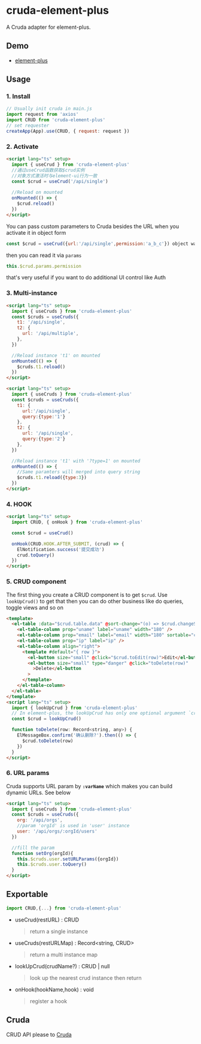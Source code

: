 # cruda-element-plus
A Cruda adapter for element-plus.

## Demo
- [element-plus](https://stackblitz.com/edit/cruda-element-plus?file=src%2FApp.vue)

## Usage
### 1. Install
```js
// Usually init cruda in main.js
import request from 'axios'
import CRUD from 'cruda-element-plus'
// set requester
createApp(App).use(CRUD, { request: request })
```
### 2. Activate
```html
<script lang="ts" setup>
  import { useCrud } from 'cruda-element-plus'
  //通过useCrud函数获取$crud实例
  //对象方式激活时与element-ui行为一致
  const $crud = useCrud('/api/single')
  
  //Reload on mounted 
  onMounted(() => {
    $crud.reload()
  })
</script>
```
You can pass custom parameters to Cruda besides the URL when you activate it in object form

```js
const $crud = useCrud({url:'/api/single',permission:'a_b_c'}) object way
```

then you can read it via `params`

```js
this.$crud.params.permission
```

that's very useful if you want to do additional UI control like Auth

### 3. Multi-instance
```html
<script lang="ts" setup>
  import { useCruds } from 'cruda-element-plus'
  const $cruds = useCruds({
    t1: '/api/single',
    t2: {
      url: '/api/multiple',
    },
  })

  //Reload instance 't1' on mounted 
  onMounted(() => {
    $cruds.t1.reload()
  })
</script>
```
```html
<script lang="ts" setup>
  import { useCruds } from 'cruda-element-plus'
  const $cruds = useCruds({
    t1: {
      url:'/api/single',
      query:{type:'1'}
    },
    t2: {
      url: '/api/single',
      query:{type:'2'}
    },
  })

  //Reload instance 't1' with '?type=1' on mounted 
  onMounted(() => {
    //Same paramters will merged into query string
    $cruds.t1.reload({type:3})
  })
</script>
```
### 4. HOOK
```html
<script lang="ts" setup>
  import CRUD, { onHook } from 'cruda-element-plus'

  const $crud = useCrud()

  onHook(CRUD.HOOK.AFTER_SUBMIT, (crud) => {
    ElNotification.success('提交成功')
    crud.toQuery()
  })
</script>
```
### 5. CRUD component
The first thing you create a CRUD component is to get `$crud`. Use `lookUpCrud()` to get that then you can do other business like do queries, toggle views and so on

```html
<template>
  <el-table :data="$crud.table.data" @sort-change="(o) => $crud.changeSort(o)">
    <el-table-column prop="uname" label="uname" width="180" />
    <el-table-column prop="email" label="email" width="180" sortable="custom" />
    <el-table-column prop="ip" label="ip" />
    <el-table-column align="right">
      <template #default="{ row }">
        <el-button size="small" @click="$crud.toEdit(row)">Edit</el-button>
        <el-button size="small" type="danger" @click="toDelete(row)"
          >Delete</el-button
        >
      </template>
    </el-table-column>
  </el-table>
</template>
<script lang="ts" setup>
  import { lookUpCrud } from 'cruda-element-plus'
  // In element-plus, the lookUpCrud has only one optional argument `crudName`
  const $crud = lookUpCrud()

  function toDelete(row: Record<string, any>) {
    ElMessageBox.confirm('确认删除?').then(() => {
      $crud.toDelete(row)
    })
  }
</script>
```
### 6. URL params
Cruda supports URL param by **`:varName`** which makes you can build dynamic URLs. See below 

```html
<script lang="ts" setup>
  import { useCruds } from 'cruda-element-plus'
  const $cruds = useCruds({
    org: '/api/orgs',
    //param 'orgId' is used in 'user' instance
    user: '/api/orgs/:orgId/users'
  })

  //fill the param
  function setOrg(orgId){
    this.$cruds.user.setURLParams({orgId})
    this.$cruds.user.toQuery()
  }
</script>
```

## Exportable

```js
import CRUD,{...} from 'cruda-element-plus'
```

- useCrud(restURL) : CRUD
  > return a single instance 
- useCruds(restURLMap) : Record<string, CRUD>
  > return a multi instance map 
- lookUpCrud(crudName?) : CRUD | null
  > look up the nearest crud instance then return
- onHook(hookName,hook) : void
  > register a hook

## Cruda
CRUD API please to [Cruda](https://github.com/holyhigh2/cruda)
